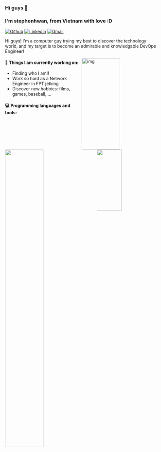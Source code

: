 

### Hi guys 👋 
### I'm stephenhwan, from Vietnam with love :D

[![Github](https://img.shields.io/badge/-Github-000?style=flat&logo=Github&logoColor=white)](https://github.com/stephenhwan)
[![Linkedin](https://img.shields.io/badge/-LinkedIn-blue?style=flat&logo=Linkedin&logoColor=white)](linkedin.com/in/stephenh-wan-4aa60725a)
[![Gmail](https://img.shields.io/badge/-Gmail-c14438?style=flat&logo=Gmail&logoColor=white)](mailto:stephenhwan040303@gmail.com)

Hi guys! I'm a computer guy trying my best to discover the technology world, and my target is to become an admirable and knowledgable DevOps Engineer!

<img align="right" alt="img" src="https://github.com/thainm-uet/thainm-uet/blob/main/its-devops.png" width="50%" height="300px" />


#### 🌱 Things I am currently working on: 
- Finding who I am!!
- Work so hard as a Network Engineer in FPT jetking
- Discover new hobbies: films, games, baseball, ...



#### :computer: Programming languages and tools: 

<div>
	<img width="50%" align='left'  src="https://github-readme-stats.vercel.app/api?username=thai-nm&show_icons=true&theme=monokai" />
	<img width="40%" height='200px' align='right'  src="https://github-readme-stats.vercel.app/api/top-langs/?username=thai-nm&layout=compact&theme=monokai" />
</div>
